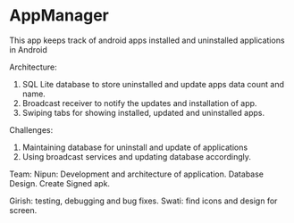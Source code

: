# AppManager
This app keeps track of android apps installed and uninstalled applications in Android

Architecture: 
1.	SQL Lite database to store uninstalled and update apps data count and name.
2.	Broadcast receiver to notify the updates and installation of app.
3.	Swiping tabs for showing installed, updated and uninstalled apps.



Challenges:
1.	Maintaining database for uninstall and update of applications
2.	Using broadcast services and updating database accordingly.

Team:
Nipun: 
Development and architecture of application.
Database Design.
Create Signed apk.

Girish: testing, debugging and bug fixes.
Swati: find icons and design for screen. 
